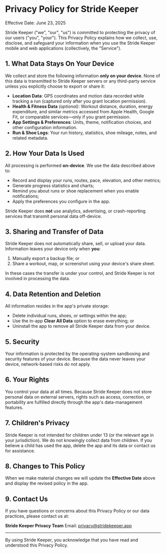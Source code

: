 # Privacy Policy for Stride Keeper

Effective Date: June 23, 2025

Stride Keeper ("we", "our", "us") is committed to protecting the privacy of our users ("you", "your"). This Privacy Policy explains how we collect, use, disclose, and safeguard your information when you use the Stride Keeper mobile and web applications (collectively, the "Service").

## 1. What Data Stays On Your Device

We collect and store the following information **only on your device**. None of this data is transmitted to Stride Keeper servers or any third-party service unless you explicitly choose to export or share it:

- **Location Data**: GPS coordinates and motion data recorded while tracking a run (captured only after you grant location permission).
- **Health & Fitness Data** *(optional)*: Workout distance, duration, energy expenditure, and similar metrics accessed from Apple Health, Google Fit, or comparable services—only if you grant permission.
- **App Settings & Preferences**: Units, theme, notification choices, and other configuration information.
- **Run & Shoe Logs**: Your run history, statistics, shoe mileage, notes, and related metadata.

## 2. How Your Data Is Used

All processing is performed **on-device**. We use the data described above to:

- Record and display your runs, routes, pace, elevation, and other metrics;
- Generate progress statistics and charts;
- Remind you about runs or shoe replacement when you enable notifications;
- Apply the preferences you configure in the app.

Stride Keeper does **not** use analytics, advertising, or crash-reporting services that transmit personal data off-device.

## 3. Sharing and Transfer of Data

Stride Keeper does not automatically share, sell, or upload your data. Information leaves your device only when **you**:

1. Manually export a backup file; or
2. Share a workout, map, or screenshot using your device's share sheet.

In these cases the transfer is under your control, and Stride Keeper is not involved in processing the data.

## 4. Data Retention and Deletion

All information resides in the app's private storage:

- Delete individual runs, shoes, or settings within the app;
- Use the in-app **Clear All Data** option to erase everything; or
- Uninstall the app to remove all Stride Keeper data from your device.

## 5. Security

Your information is protected by the operating-system sandboxing and security features of your device. Because the data never leaves your device, network-based risks do not apply.

## 6. Your Rights

You control your data at all times. Because Stride Keeper does not store personal data on external servers, rights such as access, correction, or portability are fulfilled directly through the app's data-management features.

## 7. Children's Privacy

Stride Keeper is not intended for children under 13 (or the relevant age in your jurisdiction). We do not knowingly collect data from children. If you believe a child has used the app, delete the app and its data or contact us for assistance.

## 8. Changes to This Policy

When we make material changes we will update the **Effective Date** above and display the revised policy in the app.

## 9. Contact Us

If you have questions or concerns about this Privacy Policy or our data practices, please contact us at:

**Stride Keeper Privacy Team**
Email: privacy@stridekeeper.app

---
By using Stride Keeper, you acknowledge that you have read and understood this Privacy Policy. 